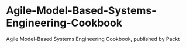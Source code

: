 # Agile-Model-Based-Systems-Engineering-Cookbook
Agile Model-Based Systems Engineering Cookbook, published by Packt
